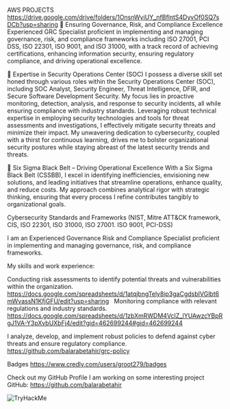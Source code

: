 AWS PROJECTS 
https://drive.google.com/drive/folders/1OnsnWyiUY_nfBflntS4DyvOf0SQ7sDCb?usp=sharing
🔹 Ensuring Governance, Risk, and Compliance Excellence
Experienced GRC Specialist proficient in implementing and managing governance, risk, and compliance frameworks including ISO 27001, PCI DSS, ISO 22301, ISO 9001, and ISO 31000, with a track record of achieving certifications, enhancing information security, ensuring regulatory compliance, and driving operational excellence.

🔹 Expertise in  Security Operations Center (SOC)
I possess a diverse skill set honed through various roles within the Security Operations Center (SOC), including SOC Analyst, Security Engineer,  Threat Intelligence, DFIR, and Secure Software Development Security. My focus lies in proactive monitoring, detection, analysis, and response to security incidents, all while ensuring compliance with industry standards. Leveraging robust technical expertise in employing security technologies and tools for threat assessments and investigations, I effectively mitigate security threats and minimize their impact. My unwavering dedication to cybersecurity, coupled with a thirst for continuous learning, drives me to bolster organizational security postures while staying abreast of the latest security trends and threats.

🔹 Six Sigma Black Belt – Driving Operational Excellence
With a Six Sigma Black Belt (CSSBB), I excel in identifying inefficiencies, envisioning new solutions, and leading initiatives that streamline operations, enhance quality, and reduce costs. My approach combines analytical rigor with strategic thinking, ensuring that every process I refine contributes tangibly to organizational goals.

Cybersecurity Standards and Frameworks (NIST,  Mitre ATT&CK framework, CIS, ISO 22301, ISO 31000, ISO 27001. ISO 9001, PCI-DSS)

I am an Experienced Governance Risk and Compliance Specialist proficient in implementing and managing governance, risk, and compliance frameworks.

My skills and work experience:

Conducting risk assessments to identify potential threats and vulnerabilities within the organization.
https://docs.google.com/spreadsheets/d/1atqjbngTely8ip3gaCgdsbIVGlbt6mWvassN1KfjGFU/edit?usp=sharing
 
Monitoring compliance with relevant regulations and industry standards.
https://docs.google.com/spreadsheets/d/1zbXmRWDM4VcIZ_lYUAwzcYBpRgJ1VA-Y3pXvbUXbFj4/edit?gid=462699244#gid=462699244

I analyze, develop, and implement robust policies to defend against cyber threats and ensure regulatory compliance. 
https://github.com/balarabetahir/grc-policy

Badges https://www.credly.com/users/groot279/badges

Check out my GitHub Profile I am working on some interesting project 
GitHub: https://github.com/balarabetahir

<img src="https://tryhackme-badges.s3.amazonaws.com/Cyberchef201.png" alt="TryHackMe">
